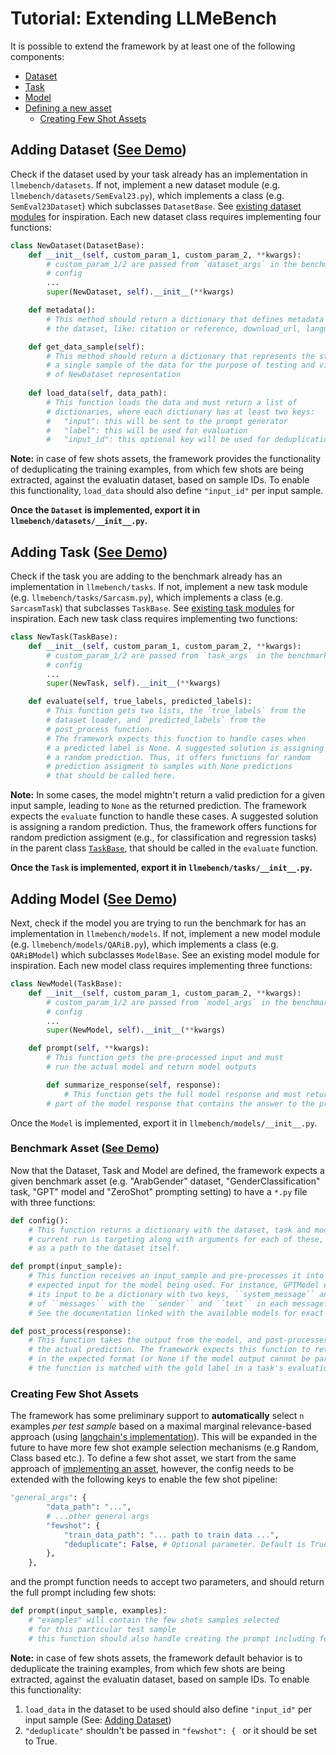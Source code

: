 # Tutorial: Extending LLMeBench
It is possible to extend the framework by at least one of the following components:
- [Dataset](#adding-dataset-see-demo)
- [Task](#adding-task-see-demo)
- [Model](#adding-model-see-demo)
- [Defining a new asset](#benchmark-asset-see-demo)
  - [Creating Few Shot Assets](#creating-few-shot-assets)


## Adding Dataset ([See Demo](https://youtu.be/_sO2PhKhKGA?feature=shared)) 
Check if the dataset used by your task already has an implementation in `llmebench/datasets`. If not, implement a new dataset module (e.g. `llmebench/datasets/SemEval23.py`), which implements a class (e.g. `SemEval23Dataset`) which subclasses `DatasetBase`. See [existing dataset modules](llmebench/datasets) for inspiration. Each new dataset class requires implementing four functions:

```python
class NewDataset(DatasetBase):
	def __init__(self, custom_param_1, custom_param_2, **kwargs):
		# custom_param_1/2 are passed from `dataset_args` in the benchmark
		# config
		...
		super(NewDataset, self).__init__(**kwargs)

	def metadata():
		# This method should return a dictionary that defines metadata describing
		# the dataset, like: citation or reference, download_url, language, etc.

	def get_data_sample(self):
		# This method should return a dictionary that represents the structure of
		# a single sample of the data for the purpose of testing and viewing
		# of NewDataset representation
	
	def load_data(self, data_path):
		# This function loads the data and must return a list of
		# dictionaries, where each dictionary has at least two keys:
		#   "input": this will be sent to the prompt generator
		#   "label": this will be used for evaluation
		#   "input_id": this optional key will be used for deduplication
```

**Note:** in case of few shots assets, the framework provides the functionality of deduplicating the training examples, from which few shots are being extracted, against the evaluatin dataset, based on sample IDs. To enable this functionality, `load_data` should also define `"input_id"` per input sample.

**Once the `Dataset` is implemented, export it in `llmebench/datasets/__init__.py`.**

## Adding Task ([See Demo](https://youtu.be/TN1bpWBpSTU?feature=shared))
Check if the task you are adding to the benchmark already has an implementation in `llmebench/tasks`. If not, implement a new task module (e.g. `llmebench/tasks/Sarcasm.py`), which implements a class (e.g. `SarcasmTask`) that subclasses `TaskBase`. See [existing task modules](llmebench/tasks) for inspiration. Each new task class requires implementing two functions:

```python
class NewTask(TaskBase):
	def __init__(self, custom_param_1, custom_param_2, **kwargs):
		# custom_param_1/2 are passed from `task_args` in the benchmark
		# config
		...
		super(NewTask, self).__init__(**kwargs)

	def evaluate(self, true_labels, predicted_labels):
		# This function gets two lists, the `true_labels` from the
		# dataset loader, and `predicted_labels` from the
		# post_process function. 
		# The framework expects this function to handle cases when
		# a predicted label is None. A suggested solution is assigning
		# a random prediction. Thus, it offers functions for random
		# prediction assigment to samples with None predictions
		# that should be called here. 
```

**Note:** In some cases, the model mightn't return a valid prediction for a given input sample, leading to `None` as the returned prediction. The framework expects the `evaluate` function to handle these cases. A suggested solution is assigning a random prediction. Thus, the framework offers functions for random prediction assigment (e.g., for classification and regression tasks) in the parent class [`TaskBase`](llmebench/tasks/task_base.py), that should be called in the `evaluate` function. 

**Once the `Task` is implemented, export it in `llmebench/tasks/__init__.py`.**

## Adding Model ([See Demo](https://youtu.be/J5H-BD8HQsk?feature=shared))
Next, check if the model you are trying to run the benchmark for has an implementation in `llmebench/models`. If not, implement a new model module (e.g. `llmebench/models/QARiB.py`), which implements a class (e.g. `QARiBModel`) which subclasses `ModelBase`. See an existing model module for inspiration. Each new model class requires implementing three functions:

```python
class NewModel(TaskBase):
	def __init__(self, custom_param_1, custom_param_2, **kwargs):
		# custom_param_1/2 are passed from `model_args` in the benchmark
		# config
		...
		super(NewModel, self).__init__(**kwargs)

	def prompt(self, **kwargs):
		# This function gets the pre-processed input and must
		# run the actual model and return model outputs

    	def summarize_response(self, response):
        	# This function gets the full model response and must return the 
		# part of the model response that contains the answer to the prompt
```

Once the `Model` is implemented, export it in `llmebench/models/__init__.py`.

### Benchmark Asset ([See Demo](https://youtu.be/j6sA5u7LHYM?feature=shared))
Now that the Dataset, Task and Model are defined, the framework expects a given benchmark asset (e.g. "ArabGender" dataset, "GenderClassification" task, "GPT" model and "ZeroShot" prompting setting) to have a `*.py` file with three functions:

```python
def config():
	# This function returns a dictionary with the dataset, task and model the
	# current run is targeting along with arguments for each of these, as well
	# as a path to the dataset itself.

def prompt(input_sample):
	# This function receives an input_sample and pre-processes it into the
	# expected input for the model being used. For instance, GPTModel expects
	# its input to be a dictionary with two keys, ``system_message`` and a list
	# of ``messages`` with the ``sender`` and ``text`` in each message.
	# See the documentation linked with the available models for exact specifications

def post_process(response):
	# This function takes the output from the model, and post-processes it to extract
	# the actual prediction. The framework expects this function to return a valied prediction
	# in the expected format (or None if the model output cannot be parsed). The output of 
	# the function is matched with the gold label in a task's evaluation function.
```


### Creating Few Shot Assets
The framework has some preliminary support to **automatically** select `n` examples _per test sample_ based on a maximal marginal relevance-based approach (using [langchain's implementation](https://python.langchain.com/docs/modules/model_io/prompts/example_selectors/mmr)). This will be expanded in the future to have more few shot example selection mechanisms (e.g Random, Class based etc.). To define a few shot asset, we start from the same approach of [implementing an asset](#benchmark-asset), however, the config needs to be extended with the following keys to enable the few shot pipeline:

```python
"general_args": {
        "data_path": "...",
        # ...other general args
        "fewshot": {
            "train_data_path": "... path to train data ...",
            "deduplicate": False, # Optional parameter. Default is True
        },
    },
```

and the prompt function needs to accept two parameters, and should return the full prompt including few shots:

```python
def prompt(input_sample, examples):
	# "examples" will contain the few shots samples selected
	# for this particular test sample
	# this function should also handle creating the prompt including few shots
```

**Note:** in case of few shots assets, the framework default behavior is to deduplicate the training examples, from which few shots are being extracted, against the evaluatin dataset, based on sample IDs. To enable this functionality: 
  1) `load_data` in the dataset to be used should also define `"input_id"` per input sample (See: [Adding Dataset](#adding-dataset))
  2)  `"deduplicate"` shouldn't be passed in `"fewshot": { ` or it should be set to True. 
